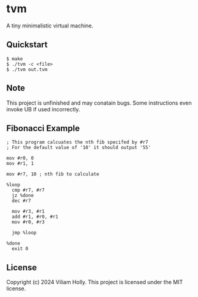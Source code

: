 # tvm

A tiny minimalistic virtual machine.

## Quickstart

```console
$ make
$ ./tvm -c <file>
$ ./tvm out.tvm
```

## Note

This project is unfinished and may conatain bugs. Some instructions even invoke UB if used incorrectly.

## Fibonacci Example

```
; This program calcuates the nth fib specifed by #r7
; For the default value of '10' it should output '55'

mov #r0, 0
mov #r1, 1

mov #r7, 10 ; nth fib to calculate

%loop
  cmp #r7, #r7
  jz %done
  dec #r7

  mov #r3, #r1
  add #r1, #r0, #r1
  mov #r0, #r3

  jmp %loop

%done
  exit 0
```

## License

Copyright (c) 2024 Viliam Holly.
This project is licensed under the MIT license.
